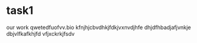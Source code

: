 # task1
our work
qwetedfuofvv.bio
kfnjhjcbvdhkjfdkjvxnvdjhfe
dhjdfhbadjafjvnkje
dbjvlfkafkhjfd
vfjxckrkjfsdv
